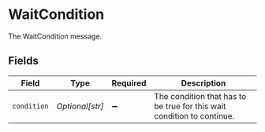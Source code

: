 # WaitCondition

The WaitCondition message.


## Fields

| Field                                                                  | Type                                                                   | Required                                                               | Description                                                            |
| ---------------------------------------------------------------------- | ---------------------------------------------------------------------- | ---------------------------------------------------------------------- | ---------------------------------------------------------------------- |
| `condition`                                                            | *Optional[str]*                                                        | :heavy_minus_sign:                                                     | The condition that has to be true for this wait condition to continue. |